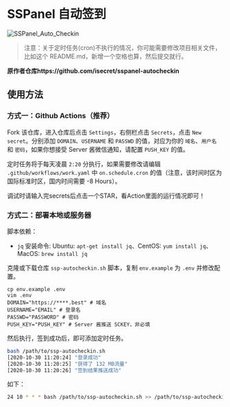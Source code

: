 # SSPanel 自动签到

![SSPanel_Auto_Checkin](https://github.com/isecret/sspanel-autocheckin/workflows/SSPanel_Auto_Checkin/badge.svg)

> 注意：关于定时任务(cron)不执行的情况，你可能需要修改项目相关文件，比如这个 README.md，新增一个空格也算，然后提交就行。

**原作者仓库https://github.com/isecret/sspanel-autocheckin**

## 使用方法  
   
### 方式一：Github Actions（推荐）

Fork 该仓库，进入仓库后点击 `Settings`，右侧栏点击 `Secrets`，点击 `New secret`。分别添加 `DOMAIN`、`USERNAME` 和 `PASSWD` 的值，对应为你的 `域名`、`用户名` 和 `密码`，如果你想接受 Server 酱微信通知，请配置 `PUSH_KEY` 的值。

定时任务将于每天凌晨 `2:20` 分执行，如果需要修改请编辑 `.github/workflows/work.yaml` 中 `on.schedule.cron` 的值（注意，该时间时区为国际标准时区，国内时间需要 -8 Hours）。

调试时请输入完secrets后点击一个STAR，看Action里面的运行情况即可！ 

### 方式二：部署本地或服务器

脚本依赖：
- `jq` 安装命令: Ubuntu: `apt-get install jq`、CentOS: `yum install jq`、MacOS: `brew install jq`

克隆或下载仓库 `ssp-autocheckin.sh` 脚本，复制 `env.example` 为 `.env` 并修改配置。

```
cp env.example .env
vim .env
DOMAIN="https://****.best" # 域名
USERNAME="EMAIL" # 登录名
PASSWD="PASSWORD" # 密码
PUSH_KEY="PUSH_KEY" # Server 酱推送 SCKEY，非必填
```

然后执行，签到成功后，即可添加定时任务。

```bash
bash /path/to/ssp-autocheckin.sh
[2020-10-30 11:20:24] "登录成功"
[2020-10-30 11:20:25] "获得了 132 MB流量"
[2020-10-30 11:20:26] "签到结果推送成功"
```

如下： 

```bash
24 10 * * * bash /path/to/ssp-autocheckin.sh >> /path/to/ssp-autocheckin.log 2>&1
```

